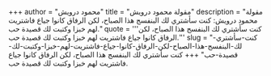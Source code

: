 +++
author = "محمود درويش"
title = "مقولة محمود درويش"
description = "مقولة محمود درويش: كنت سأشتري لك البنفسج هذا الصباح، لكن الرفاق كانوا جياع فاشتريت لهم خبزا وكتبت لك قصيدة حب."
quote = '''كنت سأشتري لك البنفسج هذا الصباح، لكن الرفاق كانوا جياع فاشتريت لهم خبزا وكتبت لك قصيدة حب.'''
slug = "كنت-سأشتري-لك-البنفسج-هذا-الصباح-لكن-الرفاق-كانوا-جياع-فاشتريت-لهم-خبزا-وكتبت-لك-قصيدة-حب"
+++
كنت سأشتري لك البنفسج هذا الصباح، لكن الرفاق كانوا جياع فاشتريت لهم خبزا وكتبت لك قصيدة حب.
